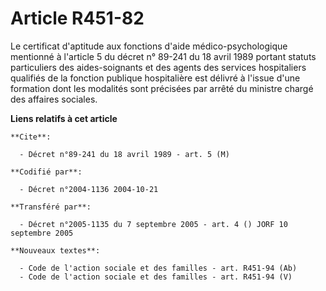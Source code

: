 # Article R451-82

Le certificat d'aptitude aux fonctions d'aide médico-psychologique mentionné à l'article 5 du décret n° 89-241 du 18 avril
1989 portant statuts particuliers des aides-soignants et des agents des services hospitaliers qualifiés de la fonction
publique hospitalière est délivré à l'issue d'une formation dont les modalités sont précisées par arrêté du ministre chargé
des affaires sociales.

**Liens relatifs à cet article**

	**Cite**:

	  - Décret n°89-241 du 18 avril 1989 - art. 5 (M)

	**Codifié par**:

	  - Décret n°2004-1136 2004-10-21

	**Transféré par**:

	  - Décret n°2005-1135 du 7 septembre 2005 - art. 4 () JORF 10 septembre 2005

	**Nouveaux textes**:

	  - Code de l'action sociale et des familles - art. R451-94 (Ab)
	  - Code de l'action sociale et des familles - art. R451-94 (V)
